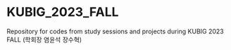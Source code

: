 # KUBIG_2023_FALL
Repository for codes from study sessions and projects during KUBIG 2023 FALL (학회장 염윤석 장수혁)
